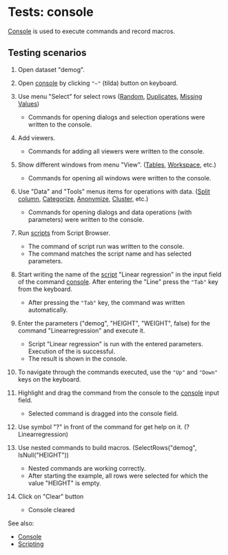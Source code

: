 <!-- TITLE: Tests: Console -->
<!-- SUBTITLE: -->

# Tests: console

[Console](../overview/navigation.md#console) is used to execute commands and record macros.


## Testing scenarios

1. Open dataset "demog".

1. Open [console](../overview/navigation.md#console) by clicking ```"~"``` (tilda) button on keyboard. 

1. Use menu "Select" for select rows ([Random](../explore/select-random-rows.md), [Duplicates](../explore/select-duplicates.md), 
   [Missing Values](../transform/missing-values-imputation.md))
   * Commands for opening dialogs and selection operations were written to the console. 

1. Add viewers.
   * Commands for adding all viewers were written to the console.

1. Show different windows from menu "View". ([Tables](table.md), [Workspace](workspace.md), etc.)
   * Commands for opening all windows were written to the console.

1. Use "Data" and "Tools" menus items for operations with data. ([Split column](../transform/text-to-columns.md), 
   [Categorize](../dialogs/categorize-data), [Anonymize](../transform/anonymize-data.md), [Cluster](../explore/cluster-data.md), etc.) 
   * Commands for opening dialogs and data operations (with parameters) were written to the console. 

1. Run [scripts](../develop/scripting.md) from Script Browser.
   * The command of script run was written to the console.
   * The command matches the script name and has selected parameters.

1. Start writing the name of the [script](../develop/scripting.md) "Linear regression" in the input field of the 
   command [console](../overview/navigation.md#console). After entering the "Line" press the ```"Tab"``` key from the keyboard.
   * After pressing the ```"Tab"``` key, the command was written automatically.

1. Enter the parameters ("demog", "HEIGHT", "WEIGHT", false) for the command "Linearregression" and execute it.
   * Script "Linear regression" is run with the entered parameters. Execution of the is successful. 
   * The result is shown in the console.

1. To navigate through the commands executed, use the ```"Up"``` and ```"Down"``` keys on the keyboard.

1. Highlight and drag the command from the console to the [console](../overview/navigation.md#console) input field.
   * Selected command is dragged into the console field.

1. Use symbol "?" in front of the command for get help on it. (?Linearregression)

1. Use nested commands to build macros. (SelectRows("demog", IsNull("HEIGHT"))
   * Nested commands are working correctly.
   * After starting the example, all rows were selected for which the value "HEIGHT" is empty.

1. Click on "Clear" button
   * Console cleared
   
See also:
 * [Console](../overview/navigation.md#console)
 * [Scripting](../scripting.md)
